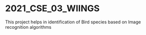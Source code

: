 # 2021_CSE_03_WIINGS
This project helps in identification of Bird species based on Image recognition algorithms
